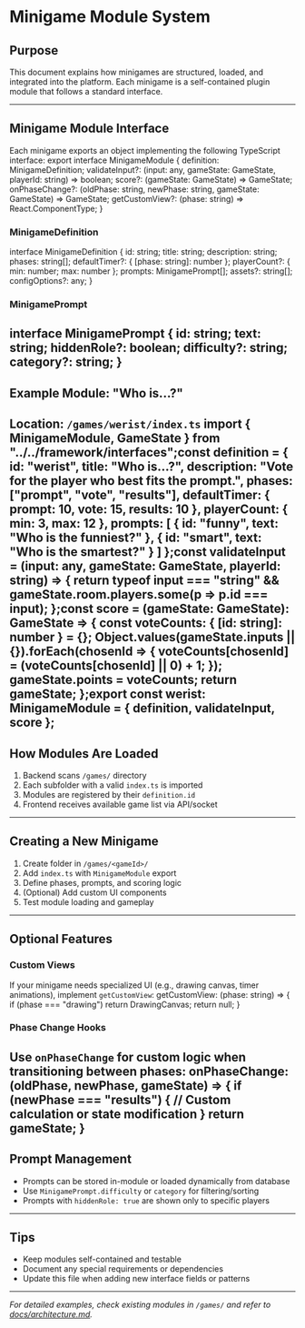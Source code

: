 
# Minigame Module System

## Purpose

This document explains how minigames are structured, loaded, and integrated into the platform. Each minigame is a self-contained plugin module that follows a standard interface.

---

## Minigame Module Interface

Each minigame exports an object implementing the following TypeScript interface:
export interface MinigameModule {
definition: MinigameDefinition;
validateInput?: (input: any, gameState: GameState, playerId: string) => boolean;
score?: (gameState: GameState) => GameState;
onPhaseChange?: (oldPhase: string, newPhase: string, gameState: GameState) => GameState;
getCustomView?: (phase: string) => React.ComponentType;
}
### MinigameDefinition
interface MinigameDefinition {
id: string;
title: string;
description: string;
phases: string[];
defaultTimer?: { [phase: string]: number };
playerCount?: { min: number; max: number };
prompts: MinigamePrompt[];
assets?: string[];
configOptions?: any;
}
### MinigamePrompt
interface MinigamePrompt {
id: string;
text: string;
hiddenRole?: boolean;
difficulty?: string;
category?: string;
}
---

## Example Module: "Who is...?"

Location: `/games/werist/index.ts`
import { MinigameModule, GameState } from "../../framework/interfaces";const definition = {
id: "werist",
title: "Who is...?",
description: "Vote for the player who best fits the prompt.",
phases: ["prompt", "vote", "results"],
defaultTimer: { prompt: 10, vote: 15, results: 10 },
playerCount: { min: 3, max: 12 },
prompts: [
{ id: "funny", text: "Who is the funniest?" },
{ id: "smart", text: "Who is the smartest?" }
]
};const validateInput = (input: any, gameState: GameState, playerId: string) => {
return typeof input === "string" && gameState.room.players.some(p => p.id === input);
};const score = (gameState: GameState): GameState => {
const voteCounts: { [id: string]: number } = {};
Object.values(gameState.inputs || {}).forEach(chosenId => {
voteCounts[chosenId] = (voteCounts[chosenId] || 0) + 1;
});
gameState.points = voteCounts;
return gameState;
};export const werist: MinigameModule = {
definition,
validateInput,
score
};
---

## How Modules Are Loaded

1. Backend scans `/games/` directory
2. Each subfolder with a valid `index.ts` is imported
3. Modules are registered by their `definition.id`
4. Frontend receives available game list via API/socket

---

## Creating a New Minigame

1. Create folder in `/games/<gameId>/`
2. Add `index.ts` with `MinigameModule` export
3. Define phases, prompts, and scoring logic
4. (Optional) Add custom UI components
5. Test module loading and gameplay

---

## Optional Features

### Custom Views

If your minigame needs specialized UI (e.g., drawing canvas, timer animations), implement `getCustomView`:
getCustomView: (phase: string) => {
if (phase === "drawing") return DrawingCanvas;
return null;
}
### Phase Change Hooks

Use `onPhaseChange` for custom logic when transitioning between phases:
onPhaseChange: (oldPhase, newPhase, gameState) => {
if (newPhase === "results") {
// Custom calculation or state modification
}
return gameState;
}
---

## Prompt Management

- Prompts can be stored in-module or loaded dynamically from database
- Use `MinigamePrompt.difficulty` or `category` for filtering/sorting
- Prompts with `hiddenRole: true` are shown only to specific players

---

## Tips

- Keep modules self-contained and testable
- Document any special requirements or dependencies
- Update this file when adding new interface fields or patterns

---

*For detailed examples, check existing modules in `/games/` and refer to [docs/architecture.md](architecture.md).*